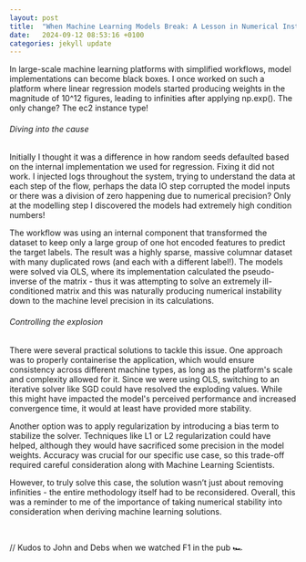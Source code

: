 ```yaml
---
layout: post
title:  "When Machine Learning Models Break: A Lesson in Numerical Instability [Regression] [Machine Learning]"
date:   2024-09-12 08:53:16 +0100
categories: jekyll update
---
```


In large-scale machine learning platforms with simplified workflows, model implementations can become black boxes. I once worked on such a platform where linear regression models started producing weights in the magnitude of 10^12 figures, leading to infinities after applying np.exp(). The only change? The ec2 instance type!

###### Diving into the cause

Initially I thought it was a difference in how random seeds defaulted based on the internal implementation we used for regression. Fixing it did not work. I injected logs throughout the system, trying to understand the data at each step of the flow, perhaps the data IO step corrupted the model inputs or there was a division of zero happening due to numerical precision? Only at the modelling step I discovered the models had extremely high condition numbers!

The workflow was using an internal component that transformed the dataset to keep only a large group of one hot encoded features to predict the target labels. The result was a highly sparse, massive columnar dataset with many duplicated rows (and each with a different label!). The models were solved via OLS, where its implementation calculated the pseudo-inverse of the matrix - thus it was attempting to solve an extremely ill-conditioned matrix and this was naturally producing numerical instability down to the machine level precision in its calculations.

###### Controlling the explosion

There were several practical solutions to tackle this issue. One approach was to properly containerise the application, which would ensure consistency across different machine types, as long as the platform's scale and complexity allowed for it. Since we were using OLS, switching to an iterative solver like SGD could have resolved the exploding values. While this might have impacted the model's perceived performance and increased convergence time, it would at least have provided more stability.

Another option was to apply regularization by introducing a bias term to stabilize the solver. Techniques like L1 or L2 regularization could have helped, although they would have sacrificed some precision in the model weights. Accuracy was crucial for our specific use case, so this trade-off required careful consideration along with Machine Learning Scientists.

However, to truly solve this case, the solution wasn’t just about removing infinities - the entire methodology itself had to be reconsidered. Overall, this was a reminder to me of the importance of taking numerical stability into consideration when deriving machine learning solutions.

<br>

// Kudos to John and Debs when we watched F1 in the pub 🏎️
